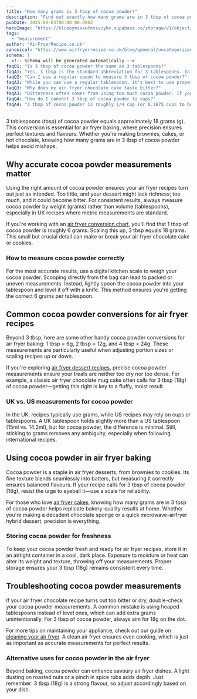 ```yaml
---
title: "How many grams is 3 tbsp of cocoa powder?"
description: "Find out exactly how many grams are in 3 tbsp of cocoa powder for perfect air fryer baking every time."
pubDate: 2025-08-03T00:00:00.000Z
heroImage: "https://klueoymssxwfnxsvcyhv.supabase.co/storage/v1/object/public/Shmucket/how-many-grams-is-3-tbsp-cocoa-powder.webp"
tags:
  - "measurement"
author: "AirFryerRecipe.co.uk"
canonical: "https://www.airfryerrecipe.co.uk/blog/general/uncategorized/how-many-grams-is-3-tbsp-cocoa-powder"
schema: |
  <!-- Schema will be generated automatically -->
faqQ1: "Is 3 tbsp of cocoa powder the same as 3 tablespoons?"
faqA1: "Yes, 3 tbsp is the standard abbreviation for 3 tablespoons. In the UK, 3 tbsp of cocoa powder equals approximately 18 grams. Always use level tablespoons for accuracy, especially in air fryer recipes where precision matters."
faqQ2: "Can I use a regular spoon to measure 3 tbsp of cocoa powder?"
faqA2: "While you can use a regular tablespoon, it's best to use proper measuring spoons for accuracy. Household spoons vary in size, which could affect the gram measurement. For 3 tbsp (18g) of cocoa powder, a dedicated measuring spoon ensures consistency."
faqQ3: "Why does my air fryer chocolate cake taste bitter?"
faqA3: "Bitterness often comes from using too much cocoa powder. If you accidentally packed your 3 tbsp (18g) measurement, you might have added extra. Always level off your tablespoons and consider using a scale for precise grams."
faqQ4: "How do I convert 3 tbsp of cocoa powder to cups?"
faqA4: "3 tbsp of cocoa powder is roughly 1/4 cup (or 0.1875 cups to be exact). However, for air fryer recipes, grams are more reliable. Stick to 18g for 3 tbsp to avoid inconsistencies in your baking."
---
```

<p>3 tablespoons (tbsp) of cocoa powder equals approximately 18 grams (g). This conversion is essential for air fryer baking, where precision ensures perfect textures and flavours. Whether you're making brownies, cakes, or hot chocolate, knowing how many grams are in 3 tbsp of cocoa powder helps avoid mishaps.</p>  

<h2>Why accurate cocoa powder measurements matter</h2>  
<p>Using the right amount of cocoa powder ensures your air fryer recipes turn out just as intended. Too little, and your dessert might lack richness; too much, and it could become bitter. For consistent results, always measure cocoa powder by weight (grams) rather than volume (tablespoons), especially in UK recipes where metric measurements are standard.</p>  

<p>If you're working with an <a href=https://www.airfryerrecipe.co.uk/air-fryer-conversion-chart>air fryer conversion chart</a>, you'll find that 1 tbsp of cocoa powder is roughly 6 grams. Scaling this up, 3 tbsp equals 18 grams. This small but crucial detail can make or break your air fryer chocolate cake or cookies.</p>  

<h3>How to measure cocoa powder correctly</h3>  
<p>For the most accurate results, use a digital kitchen scale to weigh your cocoa powder. Scooping directly from the bag can lead to packed or uneven measurements. Instead, lightly spoon the cocoa powder into your tablespoon and level it off with a knife. This method ensures you're getting the correct 6 grams per tablespoon.</p>  

<h2>Common cocoa powder conversions for air fryer recipes</h2>  
<p>Beyond 3 tbsp, here are some other handy cocoa powder conversions for air fryer baking: 1 tbsp = 6g, 2 tbsp = 12g, and 4 tbsp = 24g. These measurements are particularly useful when adjusting portion sizes or scaling recipes up or down.</p>  

<p>If you're exploring <a href=https://www.airfryerrecipe.co.uk/recipes>air fryer dessert recipes</a>, precise cocoa powder measurements ensure your treats are neither too dry nor too dense. For example, a classic air fryer chocolate mug cake often calls for 3 tbsp (18g) of cocoa powder—getting this right is key to a fluffy, moist result.</p>  

<h3>UK vs. US measurements for cocoa powder</h3>  
<p>In the UK, recipes typically use grams, while US recipes may rely on cups or tablespoons. A UK tablespoon holds slightly more than a US tablespoon (15ml vs. 14.2ml), but for cocoa powder, the difference is minimal. Still, sticking to grams removes any ambiguity, especially when following international recipes.</p>  

<h2>Using cocoa powder in air fryer baking</h2>  
<p>Cocoa powder is a staple in air fryer desserts, from brownies to cookies. Its fine texture blends seamlessly into batters, but measuring it correctly ensures balanced flavours. If your recipe calls for 3 tbsp of cocoa powder (18g), resist the urge to eyeball it—use a scale for reliability.</p>  

<p>For those who love <a href=https://www.airfryerrecipe.co.uk/recipe-category/cakes>air fryer cakes</a>, knowing how many grams are in 3 tbsp of cocoa powder helps replicate bakery-quality results at home. Whether you're making a decadent chocolate sponge or a quick microwave-airfryer hybrid dessert, precision is everything.</p>  

<h3>Storing cocoa powder for freshness</h3>  
<p>To keep your cocoa powder fresh and ready for air fryer recipes, store it in an airtight container in a cool, dark place. Exposure to moisture or heat can alter its weight and texture, throwing off your measurements. Proper storage ensures your 3 tbsp (18g) remains consistent every time.</p>  

<h2>Troubleshooting cocoa powder measurements</h2>  
<p>If your air fryer chocolate recipe turns out too bitter or dry, double-check your cocoa powder measurements. A common mistake is using heaped tablespoons instead of level ones, which can add extra grams unintentionally. For 3 tbsp of cocoa powder, always aim for 18g on the dot.</p>  

<p>For more tips on maintaining your appliance, check out our guide on <a href=https://www.airfryerrecipe.co.uk/air-fryer-cleaner>cleaning your air fryer</a>. A clean air fryer ensures even cooking, which is just as important as accurate measurements for perfect results.</p>  

<h3>Alternative uses for cocoa powder in the air fryer</h3>  
<p>Beyond baking, cocoa powder can enhance savoury air fryer dishes. A light dusting on roasted nuts or a pinch in spice rubs adds depth. Just remember: 3 tbsp (18g) is a strong flavour, so adjust accordingly based on your dish.</p>
